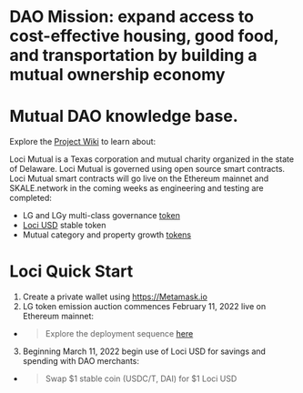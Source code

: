 # DAO Mission: expand access to cost-effective housing, good food, and transportation by building a mutual ownership economy

# Mutual DAO knowledge base.

Explore the [Project Wiki](https://github.com/LociMutual/docs/wiki) to learn about:

   Loci Mutual is a Texas corporation and mutual charity organized in the state of Delaware. Loci Mutual is governed using open source smart contracts. Loci Mutual smart contracts will go live on the Ethereum mainnet and SKALE.network in the coming weeks as engineering and testing are completed: <br>
   * LG and LGy multi-class governance [token](https://github.com/LociMutual/docs/wiki/Mutual-Governance:-LG-token) <br>
   * [Loci USD](https://github.com/LociMutual/docs/wiki/Stable-Token:-LUSD) stable token <br>
   * Mutual category and property growth [tokens](https://github.com/LociMutual/docs/wiki/CMBT-Mortgage-token) <br>
# Loci Quick Start

1. Create a private wallet using https://Metamask.io
1. LG token emission auction commences February 11, 2022 live on Ethereum mainnet:
* > Explore the deployment sequence [here](https://medium.com/@jkw_iii/decentralizing-a-real-estate-dao-27f41f344deb)

3. Beginning March 11, 2022 begin use of Loci USD for savings and spending with DAO merchants: 
* > Swap $1 stable coin (USDC/T, DAI) for $1 Loci USD


